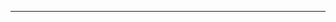 <!--
CO_OP_TRANSLATOR_METADATA:
{
  "original_hash": "661bbc8e2592ebbb96aa84b1462f5755",
  "translation_date": "2025-08-28T20:18:09+00:00",
  "source_file": "03-CoreGenerativeAITechniques/README.md",
  "language_code": "no"
}
-->


---

